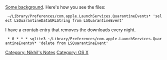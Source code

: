 [Some
background](http://www.tuaw.com/2012/02/14/mac-os-xs-quarantineevents-keeps-a-log-of-all-your-downloads/).
Here's how you see the files:

` ~/Library/Preferences/com.apple.LaunchServices.QuarantineEvents* 'select LSQuarantineDataURLString from LSQuarantineEvent'`

I have a crontab entry that removes the downloads every night.

` * 0 * * * sqlite3 ~/Library/Preferences/com.apple.LaunchServices.QuarantineEventsV* 'delete from LSQuarantineEvent'`

[Category: Nikhil's Notes](Category:_Nikhil's_Notes "wikilink")
[Category: OS X](Category:_OS_X "wikilink")
